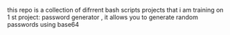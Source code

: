 this repo is a collection of difrrent bash scripts projects that i am training on 
1 st project: password generator , it allows you to generate random passwords using base64
